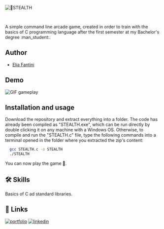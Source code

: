 <p align="left">
  <img alt="🥷STEALTH" src="https://user-images.githubusercontent.com/62103572/182390438-c9646eaf-5fe2-4053-8a01-7fc3ce0ed69e.png">
</p>
<br/>
<p align="left">
    A simple command line arcade game, created in order to train with the basics of C programming language after the first semester at my Bachelor's degree :man_student:.
</p>

## Author


- [Elia Fantini](https://www.github.com/EliaFantini)

## Demo

<p align="left">
  <img src="https://user-images.githubusercontent.com/62103572/182387800-b4c09c07-9c59-484a-93cb-9de4da5d1d5f.gif" alt="GIF gameplay"/>
</p>

## Installation and usage

Download the repository and extract everything into a folder. The code has already been compiled as "STEALTH.exe", which can be run directly by double clicking it on any machine with a Windows OS. Otherwise, to compile and run the "STEALTH.c" file, type the following commands into a terminal opened in the folder where you extracted the zip's content:
```bash
  gcc STEALTH.c -o STEALTH
  ./STEALTH
```
You can now play the game :man_dancing:.


## 🛠 Skills
Basics of C ad standard libraries.

## 🔗 Links
[![portfolio](https://img.shields.io/badge/my_portfolio-000?style=for-the-badge&logo=ko-fi&logoColor=white)](https://github.com/EliaFantini/)
[![linkedin](https://img.shields.io/badge/linkedin-0A66C2?style=for-the-badge&logo=linkedin&logoColor=white)](https://www.linkedin.com/in/Elia-Fantini-/)



